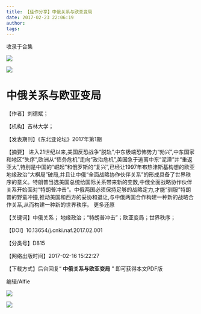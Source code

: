 ```yaml
---
title: 【佳作分享】中俄关系与欧亚变局
date: 2017-02-23 22:06:19
author: 
tags: 
---
```



收录于合集

![](/images/4448/2.png)

![](/images/4448/3.jpeg)

# 中俄关系与欧亚变局

  

【作者】刘德斌；

【机构】吉林大学；

【发表期刊】《东北亚论坛》2017年第1期

【摘要】
进入21世纪以来,美国反恐战争“脱轨”,中东极端恐怖势力“勃兴”,中东国家和地区“失序”,欧洲从“债务危机”走向“政治危机”,美国急于逃离中东“泥潭”并“重返亚太”,特别是中国的“崛起”和俄罗斯的“复兴”,已经让1997年布热津斯基构想的欧亚地缘政治“大棋局”破局,并且让中俄“全面战略协作伙伴关系”的形成具备了世界秩序的意义。特朗普当选美国总统给国际关系带来新的变数,中俄全面战略协作伙伴关系开始面对“特朗普冲击”。中俄两国必须保持足够的战略定力,才能“驯服”特朗普的野蛮冲撞,推动美国和西方的妥协和退让,与中俄两国合作构建一种新的战略合作关系,从而构建一种新的世界秩序。
更多还原  

【关键词】中俄关系； 地缘政治；“特朗普冲击”；欧亚变局；世界秩序；

【DOI】10.13654/j.cnki.naf.2017.02.001

【分类号】D815

【网络出版时间】2017-02-16 15:22:27

  

【下载方式】后台回复“ **中俄关系与欧亚变局** ” 即可获得本文PDF版

  

编辑/Alfie

  

![](/images/4448/4.jpeg)

![](/images/4448/5.png)

